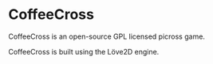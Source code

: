 # CoffeeCross

CoffeeCross is an open-source GPL licensed picross game.

CoffeeCross is built using the Löve2D engine.
